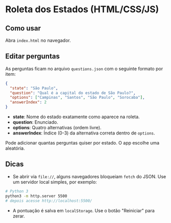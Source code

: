 # Roleta dos Estados (HTML/CSS/JS)

## Como usar
Abra `index.html` no navegador.

## Editar perguntas
As perguntas ficam no arquivo `questions.json` com o seguinte formato por item:

```json
{
  "state": "São Paulo",
  "question": "Qual é a capital do estado de São Paulo?",
  "options": ["Campinas", "Santos", "São Paulo", "Sorocaba"],
  "answerIndex": 2
}
```

- **state**: Nome do estado exatamente como aparece na roleta.
- **question**: Enunciado.
- **options**: Quatro alternativas (ordem livre).
- **answerIndex**: Índice (0-3) da alternativa correta dentro de `options`.

Pode adicionar quantas perguntas quiser por estado. O app escolhe uma aleatória.

## Dicas
- Se abrir via `file://`, alguns navegadores bloqueiam `fetch` do JSON. Use um servidor local simples, por exemplo:

```bash
# Python 3
python3 -m http.server 5500
# depois acesse http://localhost:5500/
```

- A pontuação é salva em `localStorage`. Use o botão "Reiniciar" para zerar.
